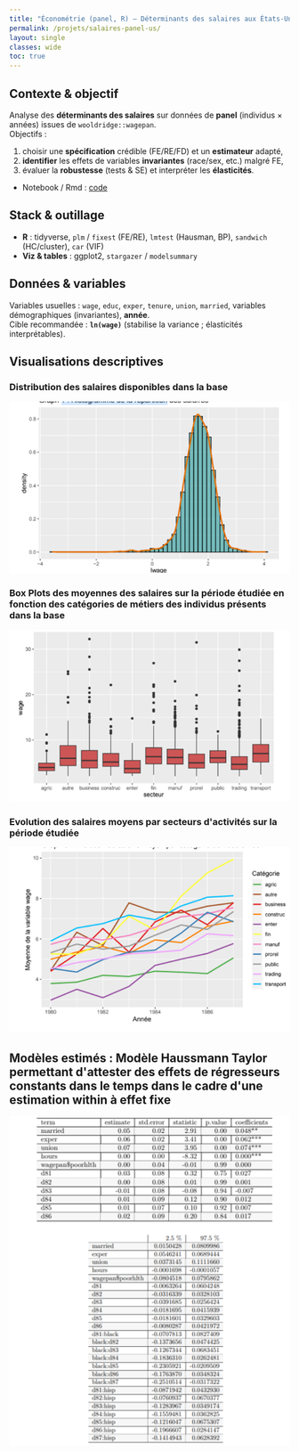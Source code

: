 ```yaml
---
title: "Économétrie (panel, R) — Déterminants des salaires aux États-Unis"
permalink: /projets/salaires-panel-us/
layout: single
classes: wide
toc: true
---
```


## Contexte & objectif
Analyse des **déterminants des salaires** sur données de **panel** (individus × années) issues de `wooldridge::wagepan`.  
Objectifs :
1) choisir une **spécification** crédible (FE/RE/FD) et un **estimateur** adapté,  
2) **identifier** les effets de variables **invariantes** (race/sex, etc.) malgré FE,  
3) évaluer la **robustesse** (tests & SE) et interpréter les **élasticités**.

- Notebook / Rmd : [code](https://github.com/Victorouledi/Portfolio_data_analyst_et_data_scientist_Victor_OULEDI/blob/portfolio/docs/asset/Panel_analysis_educ_USA/notebooks/3.Code%20en%20R%20pour%20la%20re%CC%81alisation%20de%20la%20mode%CC%81lisation%20statistique.rmd)

## Stack & outillage
- **R** : tidyverse, `plm` / `fixest` (FE/RE), `lmtest` (Hausman, BP), `sandwich` (HC/cluster), `car` (VIF)
- **Viz & tables** : ggplot2, `stargazer` / `modelsummary`


## Données & variables
Variables usuelles : `wage`, `educ`, `exper`, `tenure`, `union`, `married`, variables démographiques (invariantes), **année**.  
Cible recommandée : **`ln(wage)`** (stabilise la variance ; élasticités interprétables).

## Visualisations descriptives
### Distribution des salaires disponibles dans la base

![](../asset/Panel_analysis_educ_USA/images/distri_wages.png)

### Box Plots des moyennes des salaires sur la période étudiée en fonction des catégories de métiers des individus présents dans la base

![](../asset/Panel_analysis_educ_USA/images/box_plot_wages.png)

### Evolution des salaires moyens par secteurs d'activités sur la période étudiée

![](../asset/Panel_analysis_educ_USA/images/evol_wages.png)

## Modèles estimés : Modèle Haussmann Taylor permettant d'attester des effets de régresseurs constants dans le temps dans le cadre d'une estimation within à effet fixe

![](../asset/Panel_analysis_educ_USA/images/result_model.png)
